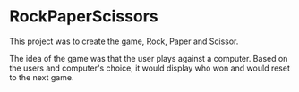 # RockPaperScissors
This project was to create the game, Rock, Paper and Scissor.

The idea of the game was that the user plays against a computer. Based on the users and computer's choice, it would display who won and would reset to the next game.
